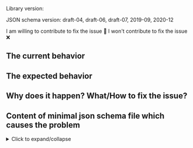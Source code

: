 <!--
  Hey👋 Thanks for creating an issue! Please ensure that you fill out the issue template in order to get feedback and help!
Do you have an idea for a new feature? Want to discuss some decisions? These kind of posts should be posted inside the Discussions tab!
-->

<!-- the version of schema2typebox you are using -->

Library version:

<!-- pick the version of the schema you are using -->

JSON schema version: draft-04, draft-06, draft-07, 2019-09, 2020-12

<!-- contributions are always welcome, pick one of the below and remove the other -->

I am willing to contribute to fix the issue 💚
I won't contribute to fix the issue ❌

<!--
  Please put at least one sentence for each point. This will greatly increase the response rate and speed.
-->

## The current behavior

## The expected behavior

<!-- If you have an idea about why this happened, or know how to fix it (or work around it?) write it down! -->

## Why does it happen? What/How to fix the issue?

## Content of minimal json schema file which causes the problem

<details>
  <summary>Click to expand/collapse</summary>

<!-- please replace with a minimal schema. This will greatly help fixing the issue -->

```json
{
  "title": "Person",
  "type": "object",
  "properties": {
    "name": {
      "type": "string",
      "minLength": 20
    },
    "age": {
      "type": "number",
      "minimum": 18,
      "maximum": 90
    },
    "hobbies": {
      "type": "array",
      "minItems": 1,
      "items": {
        "type": "string"
      }
    },
    "favoriteAnimal": {
      "enum": ["dog", "cat", "sloth"]
    }
  },
  "required": ["name", "age"]
}
```

</details>
